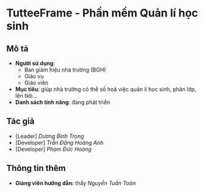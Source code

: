 # TutteeFrame - Phần mềm Quản lí học sinh
## Mô tả
  - **Người sử dụng**:
    - Ban giám hiệu nhà trường (BGH)
    - Giáo vụ
    - Giáo viên
  - **Mục tiêu**: giúp nhà trường có thể số hoá việc quản lí học sinh, phân lớp, lên tkb...
  - **Danh sách tính năng**: đang phát triển
## Tác giả
  - [Leader] *Dương Bình Trọng*
  - [Developer] *Trần Đặng Hoàng Anh*
  - [Developer] *Phạm Đức Hoàng*
## Thông tin thêm
  - **Giảng viên hướng dẫn:** thầy *Nguyễn Tuấn Toàn*
